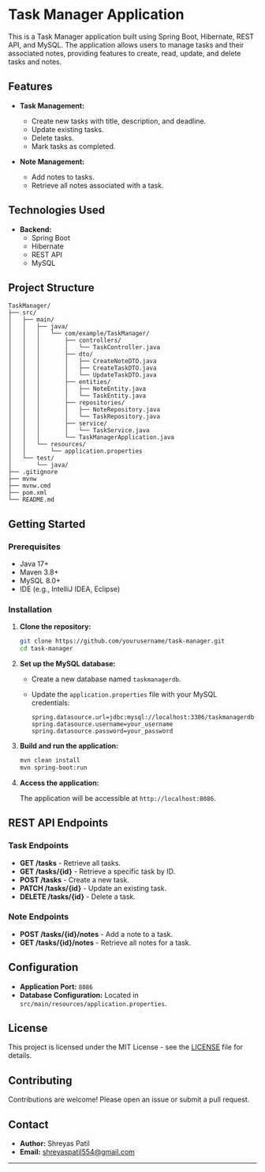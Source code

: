 # Task Manager Application

This is a Task Manager application built using Spring Boot, Hibernate, REST API, and MySQL. The application allows users to manage tasks and their associated notes, providing features to create, read, update, and delete tasks and notes.

## Features

- **Task Management:**
  - Create new tasks with title, description, and deadline.
  - Update existing tasks.
  - Delete tasks.
  - Mark tasks as completed.

- **Note Management:**
  - Add notes to tasks.
  - Retrieve all notes associated with a task.

## Technologies Used

- **Backend:**
  - Spring Boot
  - Hibernate
  - REST API
  - MySQL

## Project Structure

```plaintext
TaskManager/
├── src/
│   ├── main/
│   │   ├── java/
│   │   │   └── com/example/TaskManager/
│   │   │       ├── controllers/
│   │   │       │   └── TaskController.java
│   │   │       ├── dto/
│   │   │       │   ├── CreateNoteDTO.java
│   │   │       │   ├── CreateTaskDTO.java
│   │   │       │   └── UpdateTaskDTO.java
│   │   │       ├── entities/
│   │   │       │   ├── NoteEntity.java
│   │   │       │   └── TaskEntity.java
│   │   │       ├── repositories/
│   │   │       │   ├── NoteRepository.java
│   │   │       │   └── TaskRepository.java
│   │   │       ├── service/
│   │   │       │   └── TaskService.java
│   │   │       └── TaskManagerApplication.java
│   │   └── resources/
│   │       └── application.properties
│   └── test/
│       └── java/
├── .gitignore
├── mvnw
├── mvnw.cmd
├── pom.xml
└── README.md
```

## Getting Started

### Prerequisites

- Java 17+
- Maven 3.8+
- MySQL 8.0+
- IDE (e.g., IntelliJ IDEA, Eclipse)

### Installation

1. **Clone the repository:**

   ```bash
   git clone https://github.com/yourusername/task-manager.git
   cd task-manager
   ```

2. **Set up the MySQL database:**

   - Create a new database named `taskmanagerdb`.
   - Update the `application.properties` file with your MySQL credentials:

     ```properties
     spring.datasource.url=jdbc:mysql://localhost:3306/taskmanagerdb
     spring.datasource.username=your_username
     spring.datasource.password=your_password
     ```

3. **Build and run the application:**

   ```bash
   mvn clean install
   mvn spring-boot:run
   ```

4. **Access the application:**

   The application will be accessible at `http://localhost:8086`.

## REST API Endpoints

### Task Endpoints

- **GET /tasks** - Retrieve all tasks.
- **GET /tasks/{id}** - Retrieve a specific task by ID.
- **POST /tasks** - Create a new task.
- **PATCH /tasks/{id}** - Update an existing task.
- **DELETE /tasks/{id}** - Delete a task.

### Note Endpoints

- **POST /tasks/{id}/notes** - Add a note to a task.
- **GET /tasks/{id}/notes** - Retrieve all notes for a task.

## Configuration

- **Application Port:** `8086`
- **Database Configuration:** Located in `src/main/resources/application.properties`.

## License

This project is licensed under the MIT License - see the [LICENSE](LICENSE) file for details.

## Contributing

Contributions are welcome! Please open an issue or submit a pull request.

## Contact

- **Author:** Shreyas Patil
- **Email:** [shreyaspatil554@gmail.com](shreyaspatil554@gmail.com)

---
